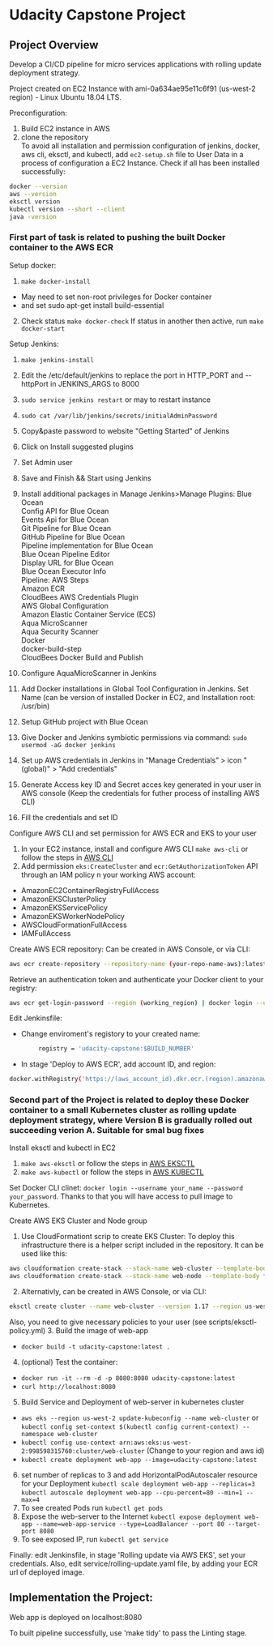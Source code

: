 
# Udacity Capstone Project 

## Project Overview

Develop a CI/CD pipeline for micro services applications with rolling update deployment strategy. 

Project created on EC2 Instance with ami-0a634ae95e11c6f91 (us-west-2 region) - Linux Ubuntu 18.04 LTS.

Preconfiguration:
1. Build EC2 instance in AWS
2. clone the repository  
To avoid all installation and permission configuration of jenkins, docker, aws cli, eksctl, and kubectl, add `ec2-setup.sh` file to User Data in a process of configuration a EC2 Instance. Check if all has been installed successfully:  
```bash
docker --version
aws --version
eksctl version
kubectl version --short --client
java -version
```  

### First part of task is related to pushing the built Docker container to the AWS ECR  

Setup docker:
1. `make docker-install`
* May need to set non-root privileges for Docker container
* and set sudo apt-get install build-essential
2. Check status `make docker-check`
If status in another then active, run `make docker-start`  

Setup Jenkins:
1. `make jenkins-install`
2. Edit the /etc/default/jenkins  to replace the port in HTTP_PORT and --httpPort in JENKINS_ARGS to 8000
3. `sudo service jenkins restart` or may to restart instance
4. `sudo cat /var/lib/jenkins/secrets/initialAdminPassword`
5. Copy&paste password to website "Getting Started" of Jenkins
6. Click on Install suggested plugins
7. Set Admin user
8. Save and Finish && Start using Jenkins
9. Install additional packages in Manage Jenkins>Manage Plugins: 
Blue Ocean  
Config API for Blue Ocean  
Events Api for Blue Ocean  
Git Pipeline for Blue Ocean  
GitHub Pipeline for Blue Ocean  
Pipeline implementation for Blue Ocean  
Blue Ocean Pipeline Editor  
Display URL for Blue Ocean  
Blue Ocean Executor Info  
Pipeline: AWS Steps  
Amazon ECR  
CloudBees AWS Credentials Plugin  
AWS Global Configuration  
Amazon Elastic Container Service (ECS)  
Aqua MicroScanner  
Aqua Security Scanner  
Docker  
docker-build-step  
CloudBees Docker Build and Publish  

10. Configure AquaMicroScanner in Jenkins
11. Add Docker installations in Global Tool Configuration in Jenkins. Set Name (can be version of installed Docker in EC2, and Installation root: /usr/bin)
12. Setup GitHub project with Blue Ocean
13. Give Docker and Jenkins symbiotic permissions via command: `sudo usermod -aG docker jenkins`
14. Set up AWS credentials in Jenkins in “Manage Credentials” > icon "(global)" > "Add credentials"
15. Generate Access key ID and Secret acces key generated in your user in AWS console (Keep the credentials for futher process of installing AWS CLI)
16. Fill the credentials and set ID  

Configure AWS CLI and set permission for AWS ECR and EKS to your user
1. In your EC2 instance, install and configure AWS CLI `make aws-cli` or follow the steps in [AWS CLI](https://docs.aws.amazon.com/cli/latest/userguide/cli-chap-install.html)
2. Add permission `eks:CreateCluster` and `ecr:GetAuthorizationToken` API through an IAM policy n your working AWS account: 
* AmazonEC2ContainerRegistryFullAccess
* AmazonEKSClusterPolicy
* AmazonEKSServicePolicy
* AmazonEKSWorkerNodePolicy
* AWSCloudFormationFullAccess
* IAMFullAccess  

Create AWS ECR repository:
Can be created in AWS Console, or via CLI:
```bash
aws ecr create-repository --repository-name (your-repo-name-aws):latest
```  

Retrieve an authentication token and authenticate your Docker client to your registry:
```bash
aws ecr get-login-password --region (working_region) | docker login --username AWS --password-stdin (aws_account_id).dkr.ecr.(region).amazonaws.com
```  

Edit Jenkinsfile:
* Change enviroment's registory to your created name:
```bash
        registry = 'udacity-capstone:$BUILD_NUMBER'
```  

* In stage 'Deploy to AWS ECR', add account ID, and region:
```bash
docker.withRegistry('https://(aws_account_id).dkr.ecr.(region).amazonaws.com/' + registry, 'ecr:region:(aws-credential-id)) { docker.image(your-repo-name-aws).push($BUILD_NUMBER) }
```  

### Second part of the Project is related to deploy these Docker container to a small Kubernetes cluster as rolling update deployment strategy, where Version B is gradually rolled out succeeding verion A. Suitable for smal bug fixes  

Install eksctl and kubectl in EC2
1. `make aws-eksctl` or follow the steps in [AWS EKSCTL](https://docs.aws.amazon.com/eks/latest/userguide/getting-started-eksctl.html)
2. `make aws-kubectl` or follow the steps in [AWS KUBECTL](https://docs.aws.amazon.com/eks/latest/userguide/getting-started-eksctl.html)  

Set Docker CLI clinet: `docker login --username your_name --password your_password`. Thanks to that you will have access to pull image to Kubernetes.

Create AWS EKS Cluster and Node group
1. Use CloudFormationt scrip to create EKS Cluster:
To deploy this infrastructure there is a helper script included in the repository. It can be used like this: 
```bash
aws cloudformation create-stack --stack-name web-cluster --template-body file://strategy/eks-cluster.yaml --parameters file://strategy/eks-cluster-param.json --region=us-west-2
aws cloudformation create-stack --stack-name web-node --template-body file://strategy/eks-nodegroup.yaml --parameters file://strategy/eks-nodegroup-param.json --region=us-west-2
```  
2. Alternativly, can be created in AWS Console, or via CLI:
```bash
eksctl create cluster --name web-cluster --version 1.17 --region us-west-2 --nodegroup-name web-node --node-type t2.micro --nodes 3 --nodes-min 1 --nodes-max 4 --managed
```  
Also, you need to give necessary policies to your user (see scripts/eksctl-policy.yml)
3. Build the image of web-app
* `docker build -t udacity-capstone:latest .`
4. (optional) Test the container:
* `docker run -it --rm -d -p 8080:8080 udacity-capstone:latest`
* `curl http://localhost:8080`
5. Build Service and Deployment of web-server in kubernetes cluster
* `aws eks --region us-west-2 update-kubeconfig --name web-cluster` or `kubectl config set-context $(kubectl config current-context) --namespace web-cluster`
* `kubectl config use-context arn:aws:eks:us-west-2:998598315760:cluster/web-cluster` (Change to your region and aws id)
* `kubectl create deployment web-app --image=udacity-capstone:latest`
6. set number of replicas to 3 and add HorizontalPodAutoscaler resource for your Deployment
`kubectl scale deployment web-app --replicas=3`
`kubectl autoscale deployment web-app --cpu-percent=80 --min=1 --max=4`
7. To see created Pods run `kubectl get pods`
8. Expose the web-server to the Internet
`kubectl expose deployment web-app --name=web-app-service --type=LoadBalancer --port 80 --target-port 8080`
9. To see exposed IP, run `kubectl get service`  


Finally: edit Jenkinsfile, in stage 'Rolling update via AWS EKS', set your credentials.
Also, edit service/rolling-update.yaml file, by adding your ECR url of deployed image.  

  
## Implementation the Project:  

Web app is deployed on localhost:8080  


To built pipeline successfully, use 'make tidy' to pass the Linting stage.  

